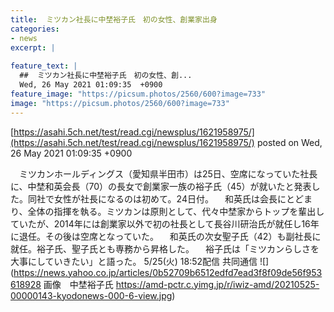 ```yaml
---
title:  ミツカン社長に中埜裕子氏　初の女性、創業家出身 
categories:
- news
excerpt: |
  
feature_text: |
  ##  ミツカン社長に中埜裕子氏　初の女性、創...
  Wed, 26 May 2021 01:09:35  +0900
feature_image: "https://picsum.photos/2560/600?image=733"
image: "https://picsum.photos/2560/600?image=733"
---
```


[https://asahi.5ch.net/test/read.cgi/newsplus/1621958975/](https://asahi.5ch.net/test/read.cgi/newsplus/1621958975/)
posted on Wed, 26 May 2021 01:09:35  +0900

<!--more-->

　ミツカンホールディングス（愛知県半田市）は25日、空席になっていた社長に、中埜和英会長（70）の長女で創業家一族の裕子氏（45）が就いたと発表した。同社で女性が社長になるのは初めて。24日付。 　和英氏は会長にとどまり、全体の指揮を執る。ミツカンは原則として、代々中埜家からトップを輩出していたが、2014年には創業家以外で初の社長として長谷川研治氏が就任し16年に退任。その後は空席となっていた。 　和英氏の次女聖子氏（42）も副社長に就任。裕子氏、聖子氏とも専務から昇格した。 　裕子氏は「ミツカンらしさを大事にしていきたい」と語った。 5/25(火) 18:52配信 共同通信 ![](https://news.yahoo.co.jp/articles/0b52709b6512edfd7ead3f8f09de56f953618928 画像　中埜裕子氏 https://amd-pctr.c.yimg.jp/r/iwiz-amd/20210525-00000143-kyodonews-000-6-view.jpg)
